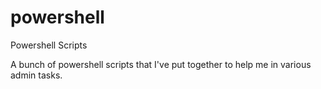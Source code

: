 powershell
==========

Powershell Scripts

A bunch of powershell scripts that I've put together to help me in various admin tasks. 
